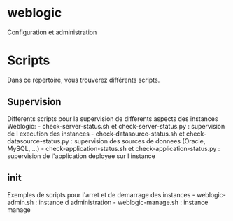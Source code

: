 # weblogic
Configuration et administration 

<h1>Scripts</h1>
Dans ce repertoire, vous trouverez différents scripts. 

<h2>Supervision</h2>
Differents scripts pour la supervision de differents aspects des instances Weblogic:
- check-server-status.sh et check-server-status.py : supervision de l execution des instances
- check-datasource-status.sh et check-datasource-status.py : supervision des sources de donnees (Oracle, MySQL, ...)
- check-application-status.sh et check-application-status.py : supervision de l'application deployee sur l instance 

<h2>init</h2>
Exemples de scripts pour l'arret et de demarrage des instances
- weblogic-admin.sh : instance d administration 
- weblogic-manage.sh : instance manage
